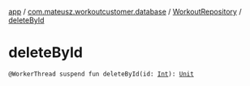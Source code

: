 [app](../../index.md) / [com.mateusz.workoutcustomer.database](../index.md) / [WorkoutRepository](index.md) / [deleteById](./delete-by-id.md)

# deleteById

`@WorkerThread suspend fun deleteById(id: `[`Int`](https://kotlinlang.org/api/latest/jvm/stdlib/kotlin/-int/index.html)`): `[`Unit`](https://kotlinlang.org/api/latest/jvm/stdlib/kotlin/-unit/index.html)